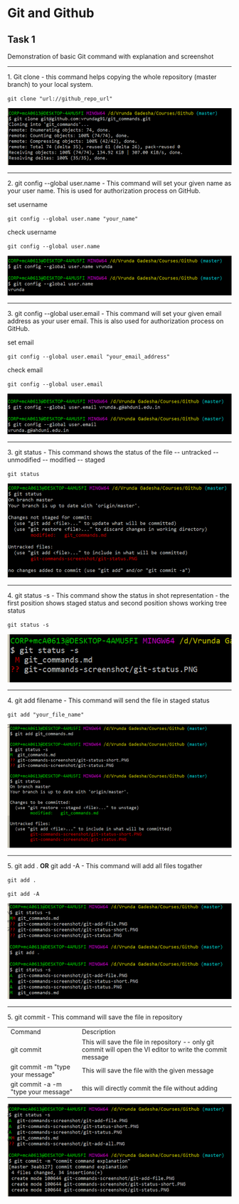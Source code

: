 <h1> Git and Github </h1>

<h2> Task 1</h2>
<p>Demonstration of basic Git command with explanation and screenshot</p>
<hr>
<p>1. Git clone - this command helps copying the whole repository (master branch) to your local system.</p>

`git clone "url://github_repo_url"`

![Git clone command](https://github.com/vrundag91/git_commands/blob/master/git-commands-screenshot/git-clone.PNG)

<hr>

<p>2. git config --global user.name - This command will set your given name as your user name. This is used for authorization process on GitHub.</p>

<p>set username</p>

`git config --global user.name "your_name"`

<p>check username</p>

`git config --global user.name`

![Git clone command](https://github.com/vrundag91/git_commands/blob/master/git-commands-screenshot/git-username.PNG)

<hr>

<p>3. git config --global user.email - This command will set your given email address as your user email. This is also used for authorization process on GitHub.</p>

<p>set email</p>

`git config --global user.email "your_email_address"`
<p>check email</p>

`git config --global user.email`

![Git clone command](https://github.com/vrundag91/git_commands/blob/master/git-commands-screenshot/git-useremail.PNG)

<hr>

<p>3. git status - This command shows the status of the file -- untracked -- unmodified -- modified -- staged</p>

`git status`

![Git clone command](https://github.com/vrundag91/git_commands/blob/master/git-commands-screenshot/git-status.PNG)

<hr>

<p>4. git status -s - This command show the status in shot representation - the first position shows staged status and second position shows working tree status</p>

`git status -s`

![Git clone command](https://github.com/vrundag91/git_commands/blob/master/git-commands-screenshot/git-status-short.PNG)

<hr>

<p>4. git add filename - This command will send the file in staged status</p>

`git add "your_file_name"`

![Git clone command](https://github.com/vrundag91/git_commands/blob/master/git-commands-screenshot/git-add-file.PNG)

<hr>

<p>5. git add . <b>OR</b> git add -A - This command will add all files togather</p>

`git add .`

`git add -A`

![Git clone command](https://github.com/vrundag91/git_commands/blob/master/git-commands-screenshot/git-add-all.PNG)

<hr>

<p>5. git commit - This command will save the file in repository</p>

<table>
    <tr>
        <td>Command</td>
        <td>Description</td>
    </tr>
    <tr>
        <td>git commit</td>
        <td>This will save the file in repository -- only git commit will open the VI editor to write the commit message</td>
    </tr>
    <tr>
        <td>git commit -m "type your message"</td>
        <td>This will save the file with the given message</td>
    </tr>
    <tr>
        <td>git commit -a -m "type your message"</td>
        <td>this will directly commit the file without adding</td>
    </tr>
</table>

![Git clone command](https://github.com/vrundag91/git_commands/blob/master/git-commands-screenshot/git-commit.PNG)

